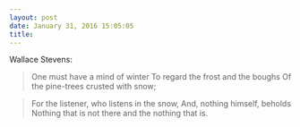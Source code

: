 ```yaml
---
layout: post
date: January 31, 2016 15:05:05
title: 
---
```

Wallace Stevens:

> One must have a mind of winter
To regard the frost and the boughs
Of the pine-trees crusted with snow;

> For the listener, who listens in the snow,
And, nothing himself, beholds
Nothing that is not there and the nothing that is. 